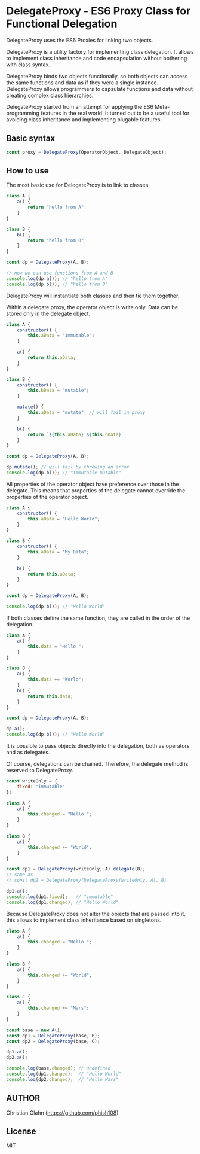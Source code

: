 # DelegateProxy - ES6 Proxy Class for Functional Delegation

DelegateProxy uses the ES6 Proxies for linking two objects.

DelegateProxy is a utility factory for implementing class delegation. It allows
to implement class inheritance and code encapsulation without bothering with
class syntax.

DelegateProxy binds two objects functionally, so both objects can access the
same functions and data as if they were a single instance. DelegateProxy allows
programmers to capsulate functions and data without creating complex class
hierarchies.

DelegateProxy started from an attempt for applying the ES6 Meta-programming
features in the real world. It turned out to be a useful tool for avoiding
class inheritance and implementing plugable features.

## Basic syntax

```javascript
const proxy = DelegateProxy(OperatorObject, DelegateObject);
```

## How to use

The most basic use for DelegateProxy is to link to classes.

```javascript
class A {
    a() {
        return "hello from A";
    }
}

class B {
    b() {
        return "hello from B";
    }
}

const dp = DelegateProxy(A, B);

// now we can use functions from A and B
console.log(dp.a()); // "hello from A"
console.log(dp.b()); // "hello from B"
```

DelegateProxy will instantiate both classes and then tie them together.

Within a delegate proxy, the operator object is write only. Data can be stored
only in the delegate object.

```javascript
class A {
    constructor() {
        this.aData = "immutable";
    }

    a() {
        return this.aData;
    }
}

class B {
    constructor() {
        this.bData = "mutable";
    }

    mutate() {
        this.aData = "mutate"; // will fail in proxy
    }

    b() {
        return `${this.aData} ${this.bData}`;
    }
}

const dp = DelegateProxy(A, B);

dp.mutate(); // will fail by throwing an error
console.log(dp.b()); // "immutable mutable"
```

All properties of the operator object have preference over those in
the delegate. This means that properties of the delegate cannot override the
properties of the operator object.

```javascript
class A {
    constructor() {
        this.aData = "Hello World";
    }
}

class B {
    constructor() {
        this.aData = "My Data";
    }

    b() {
        return this.aData;
    }
}

const dp = DelegateProxy(A, B);

console.log(dp.b()); // "Hello World"
```

If both classes define the same function, they are called in the order of the
delegation.

```javascript
class A {
    a() {
        this.data = "Hello ";
    }
}

class B {
    a() {
        this.data += "World";
    }
    b() {
        return this.data;
    }
}

const dp = DelegateProxy(A, B);

dp.a();
console.log(dp.b()); // "Hello World"
```

It is possible to pass objects directly into the delegation, both as operators
and as delegates.

Of course, delegations can be chained. Therefore, the delegate method is
reserved to DelegateProxy.

```javascript
const writeOnly = {
    fixed: "immutable"
};

class A {
    a() {
        this.changed = "Hello ";
    }
}

class B {
    a() {
        this.changed += "World";
    }
}

const dp1 = DelegateProxy(writeOnly, A).delegate(B);
// same as
// const dp2 = DelegateProxy(DelegateProxy(writeOnly, A), B)

dp1.a();
console.log(dp1.fixed);   // "immutable"
console.log(dp1.changed); // "Hello World"
```

Because DelegateProxy does not alter the objects that are passed into it,
this allows to implement class inheritance based on singletons.

```javascript
class A {
    a() {
        this.changed = "Hello ";
    }
}

class B {
    a() {
        this.changed += "World";
    }
}

class C {
    a() {
        this.changed += "Mars";
    }
}

const base = new A();
const dp1 = DelegateProxy(base, B);
const dp2 = DelegateProxy(base, C);

dp1.a();
dp2.a();

console.log(base.changed); // undefined
console.log(dp1.changed);  // "Hello World"
console.log(dp2.changed);  // "Hello Mars"
```

## AUTHOR

Christian Glahn (https://github.com/phish108)

## License

MIT
